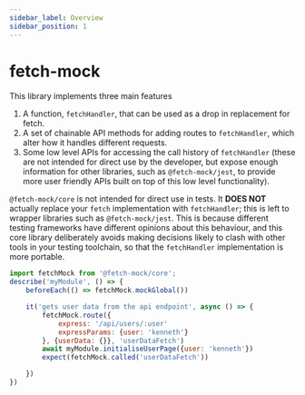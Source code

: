 ```yaml
---
sidebar_label: Overview
sidebar_position: 1
---
```


# fetch-mock

This library implements three main features

1. A function, `fetchHandler`, that can be used as a drop in replacement for fetch.
2. A set of chainable API methods for adding routes to `fetchHandler`, which alter how it handles different requests.
3. Some low level APIs for accessing the call history of `fetchHandler` (these are not intended for direct use by the developer, but expose enough information for other libraries, such as `@fetch-mock/jest`, to provide more user friendly APIs built on top of this low level functionality).

`@fetch-mock/core` is not intended for direct use in tests. It **DOES NOT** actually replace your `fetch` implementation with `fetchHandler`; this is left to wrapper libraries such as `@fetch-mock/jest`. This is because different testing frameworks have different opinions about this behaviour, and this core library deliberately avoids making decisions likely to clash with other tools in your testing toolchain, so that the `fetchHandler` implementation is more portable.

```js
import fetchMock from '@fetch-mock/core';
describe('myModule', () => {
	beforeEach(() => fetchMock.mockGlobal())

	it('gets user data from the api endpoint', async () => {
		fetchMock.route({
			express: '/api/users/:user'
			expressParams: {user: 'kenneth'}
		}, {userData: {}}, 'userDataFetch')
		await myModule.initialiseUserPage({user: 'kenneth'})
		expect(fetchMock.called('userDataFetch'))

	})
})

```
